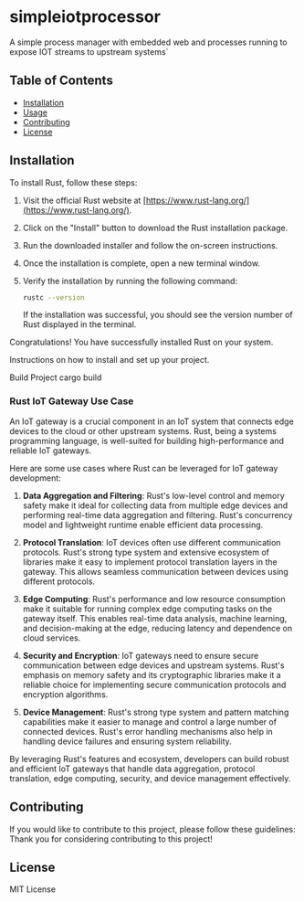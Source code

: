 # simpleiotprocessor
A simple process manager with embedded web and processes running to expose 
IOT streams to upstream systems`

## Table of Contents

- [Installation](#installation)
- [Usage](#usage)
- [Contributing](#contributing)
- [License](#license)

## Installation

To install Rust, follow these steps:

1. Visit the official Rust website at [https://www.rust-lang.org/](https://www.rust-lang.org/).
2. Click on the "Install" button to download the Rust installation package.
3. Run the downloaded installer and follow the on-screen instructions.
4. Once the installation is complete, open a new terminal window.
5. Verify the installation by running the following command:

    ```bash
    rustc --version
    ```

    If the installation was successful, you should see the version number of Rust displayed in the terminal.

Congratulations! You have successfully installed Rust on your system.

Instructions on how to install and set up your project.

Build Project
cargo build

### Rust IoT Gateway Use Case

An IoT gateway is a crucial component in an IoT system that connects edge devices to the cloud or other upstream systems. Rust, being a systems programming language, is well-suited for building high-performance and reliable IoT gateways.

Here are some use cases where Rust can be leveraged for IoT gateway development:

1. **Data Aggregation and Filtering**: Rust's low-level control and memory safety make it ideal for collecting data from multiple edge devices and performing real-time data aggregation and filtering. Rust's concurrency model and lightweight runtime enable efficient data processing.

2. **Protocol Translation**: IoT devices often use different communication protocols. Rust's strong type system and extensive ecosystem of libraries make it easy to implement protocol translation layers in the gateway. This allows seamless communication between devices using different protocols.

3. **Edge Computing**: Rust's performance and low resource consumption make it suitable for running complex edge computing tasks on the gateway itself. This enables real-time data analysis, machine learning, and decision-making at the edge, reducing latency and dependence on cloud services.

4. **Security and Encryption**: IoT gateways need to ensure secure communication between edge devices and upstream systems. Rust's emphasis on memory safety and its cryptographic libraries make it a reliable choice for implementing secure communication protocols and encryption algorithms.

5. **Device Management**: Rust's strong type system and pattern matching capabilities make it easier to manage and control a large number of connected devices. Rust's error handling mechanisms also help in handling device failures and ensuring system reliability.

By leveraging Rust's features and ecosystem, developers can build robust and efficient IoT gateways that handle data aggregation, protocol translation, edge computing, security, and device management effectively.


## Contributing

If you would like to contribute to this project, please follow these guidelines:
Thank you for considering contributing to this project!

## License

MIT License


